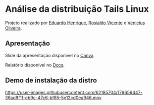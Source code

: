 # Análise da distribuição Tails Linux

Projeto realizado por [Eduardo Henrique](https://github.com/ed-henrique), [Rosialdo Vicente](https://github.com/Rosialdo) e [Venicius Oliveira](https://github.com/veniciusjacob).

## Apresentação

Slide da apresentação disponivel no [Canva](https://www.canva.com/design/DAFGrFKgvS8/cXDB2GkNoSYG-Qt3P-yIwQ/view).

Relatório disponível no [Docs](https://docs.google.com/document/d/12_pIGiezVo7xWo0PL4H1v5CtRWyYxFe5C_qVpHmO03E/edit?usp=sharing).

## Demo de instalação da distro

https://user-images.githubusercontent.com/62185704/179659447-36ad8f1f-eb9c-47c6-bf85-5e12cd0ea946.mov
